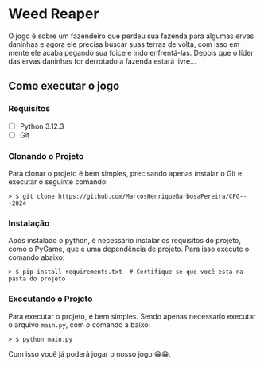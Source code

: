 # Weed Reaper

O jogo é sobre um fazendeiro que perdeu sua fazenda para algumas ervas daninhas e agora ele precisa buscar 
suas terras de volta, com isso em mente ele acaba pegando sua foice e indo enfrentá-las. Depois que
o líder das ervas daninhas for derrotado a fazenda estará livre...

## Como executar o jogo

### Requisitos

- [ ] Python 3.12.3
- [ ] Git

### Clonando o Projeto

Para clonar o projeto é bem simples, precisando apenas instalar o Git e executar o seguinte comando:
````shell
> $ git clone https://github.com/MarcosHenriqueBarbosaPereira/CPG---2024
````

### Instalação

Após instalado o python, é necessário instalar os requisitos do projeto, como o PyGame,
que é uma dependência de projeto. Para isso execute o comando abaixo:

`````shell
> $ pip install requirements.txt  # Certifique-se que você está na pasta do projeto
`````

### Executando o Projeto

Para executar o projeto, é bem simples. Sendo apenas necessário executar o arquivo ``main.py``, com
o comando a baixo:

`````shell
> $ python main.py
`````

Com isso você já poderá jogar o nosso jogo 😁😁.

